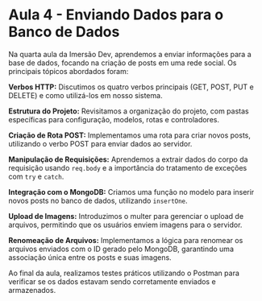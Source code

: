 # Aula 4 - Enviando Dados para o Banco de Dados

Na quarta aula da Imersão Dev, aprendemos a enviar informações para a base de dados, focando na criação de posts em uma rede social. Os principais tópicos abordados foram:

**Verbos HTTP:** Discutimos os quatro verbos principais (GET, POST, PUT e DELETE) e como utilizá-los em nosso sistema.

**Estrutura do Projeto:** Revisitamos a organização do projeto, com pastas específicas para configuração, modelos, rotas e controladores.

**Criação de Rota POST:** Implementamos uma rota para criar novos posts, utilizando o verbo POST para enviar dados ao servidor.

**Manipulação de Requisições:** Aprendemos a extrair dados do corpo da requisição usando ```req.body``` e a importância do tratamento de exceções com ```try``` e ```catch```.

**Integração com o MongoDB:** Criamos uma função no modelo para inserir novos posts no banco de dados, utilizando ```insertOne```.

**Upload de Imagens:** Introduzimos o multer para gerenciar o upload de arquivos, permitindo que os usuários enviem imagens para o servidor.

**Renomeação de Arquivos:** Implementamos a lógica para renomear os arquivos enviados com o ID gerado pelo MongoDB, garantindo uma associação única entre os posts e suas imagens.

Ao final da aula, realizamos testes práticos utilizando o Postman para verificar se os dados estavam sendo corretamente enviados e armazenados.
